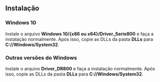 ## Instalação

### Windows 10
Instale o arquivo **Windows 10/{x86 ou x64}/Driver_Serie800** e faça a instalação normalmente. Após isso, copie as DLLs da pasta **DLLs** para **C://Windows/System32**. 

### Outras versões do Windows
Instale o arquivo **Driver_DR800** e faça a instalação normalmente. Após isso, copie as DLLs da pasta **DLLs** para **C://Windows/System32**. 